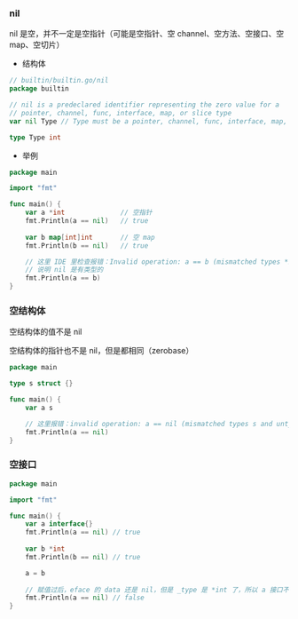 ### nil

nil 是空，并不一定是空指针（可能是空指针、空 channel、空方法、空接口、空 map、空切片）

* 结构体

```go
// builtin/builtin.go/nil
package builtin

// nil is a predeclared identifier representing the zero value for a
// pointer, channel, func, interface, map, or slice type
var nil Type // Type must be a pointer, channel, func, interface, map, or slice type

type Type int
```


* 举例

```go
package main

import "fmt"

func main() {
	var a *int              // 空指针
	fmt.Println(a == nil)   // true
	
	var b map[int]int       // 空 map
	fmt.Println(b == nil)   // true

	// 这里 IDE 里检查报错：Invalid operation: a == b (mismatched types *int and map[int]int)
	// 说明 nil 是有类型的
	fmt.Println(a == b)
}
```


### 空结构体

空结构体的值不是 nil

空结构体的指针也不是 nil，但是都相同（zerobase）

```go
package main

type s struct {}

func main() {
	var a s

    // 这里报错：invalid operation: a == nil (mismatched types s and untyped nil)
	fmt.Println(a == nil)
}
```


### 空接口

```go
package main

import "fmt"

func main() {
	var a interface{}
	fmt.Println(a == nil) // true
	
	var b *int
	fmt.Println(b == nil) // true

	a = b
	
	// 赋值过后，eface 的 data 还是 nil，但是 _type 是 *int 了，所以 a 接口不再是 nil 了
	fmt.Println(a == nil) // false
}
```

